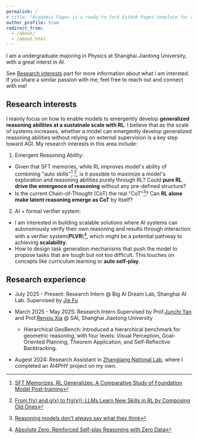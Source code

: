 ```yaml
---
permalink: /
# title: "Academic Pages is a ready-to-fork GitHub Pages template for academic personal websites"
author_profile: true
redirect_from: 
  - /about/
  - /about.html
---
```


I am a undergraduate majoring in Physics at Shanghai Jiaotong University, with a great interst in AI. 

See [Research interests](#research-interests) part for more information about what I am intersted. If you share a similar passion with me, feel free to reach out and connect with me!

<!-- ## Education
- BSc in Physics, Shanghai Jiaotong University, 2027 (Expected) -->

## Research interests

I mainly focus on how to enable models to emergently develop **generalized reasoning abilities at a sustainale scale with RL**. I believe that as the scale of systems increases, whether a model can emergently develop generalized reasoning abilities without relying on external supervision is a key step toward AGI. My research interests in this area include:

1. Emergent Reasoning Ability: 
  - Given that SFT memories, while RL improves model's ability of combining "auto skills"[^1] [^2], is it possible to maximize a model's exploration and reasoning abilities purely through RL? Could **pure RL drive the emergence of reasoning** without any pre-defined structure?
  - Is the current Chain-of-Thought (CoT) the real "CoT"[^3]? Can **RL alone make latent reasoning emerge as CoT** by itself?

[^1]: [SFT Memorizes, RL Generalizes: A Comparative Study of Foundation Model Post-training](https://arxiv.org/pdf/2501.17161)

[^2]: [From f(x) and g(x) to f(g(x)): LLMs Learn New Skills in RL by Composing Old Ones](https://husky-morocco-f72.notion.site/From-f-x-and-g-x-to-f-g-x-LLMs-Learn-New-Skills-in-RL-by-Composing-Old-Ones-2499aba4486f802c8108e76a12af3020)

[^3]: [Reasoning models don't always say what they think](https://www.anthropic.com/research/reasoning-models-dont-say-think)



2. AI + formal verifier system: 
  - I am interested in building scalable solutions where AI systems can autonomously verify their own reasoning and results through interaction with a verifier system(**PLVR**)[^4], which might be a potential pathway to achieving **scalability**.
  - How to design task generation mechanisms that push the model to propose tasks that are tough but not too difficult. This touches on concepts like curriculum learning or **auto self-play**.

[^4]: [Absolute Zero: Reinforced Self-play Reasoning with Zero Data](https://arxiv.org/abs/2505.03335)

## Research experience

- July 2025 - Present: Research Intern @ Big AI Dream Lab, Shanghai AI Lab. Supervised by [Jie Fu](https://bigaidream.github.io/)

- March 2025 - May 2025: Research Intern Supervised by Prof.[Junchi Yan](https://thinklab.sjtu.edu.cn/) and Prof.[Renxiu Xia](https://scholar.google.com/citations?user=E520fqQAAAAJ&hl=zh-CN) @ SAI, Shanghai Jiaotong University
  - Hierarchical GeoBench: Introduced a hierarchical benchmark for geometric reasoning, with four levels: Visual Perception, Goal-Oriented Planning, Theorem Application, and Self-Reflective Backtracking.


- Augest 2024: Research Assistant in [Zhangjiang National Lab](https://www.zjlab.ac.cn/), where I completed an AI4PHY project on my own. 